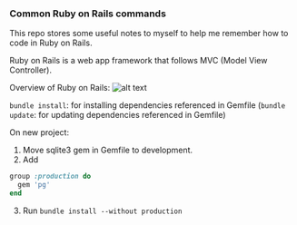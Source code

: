 ### Common Ruby on Rails commands

This repo stores some useful notes to myself to help me remember how to code in Ruby on Rails. 

Ruby on Rails is a web app framework that follows MVC (Model View Controller).

Overview of Ruby on Rails:
![alt text](https://i.stack.imgur.com/Sf2OQ.png "Visual Overview of Ruby on Rails")

`bundle install`: for installing dependencies referenced in Gemfile
(`bundle update`: for updating dependencies referenced in Gemfile)

On new project:
1. Move sqlite3 gem in Gemfile to development.
2. Add 
```ruby
group :production do
  gem 'pg'
end
```
3. Run `bundle install --without production`


